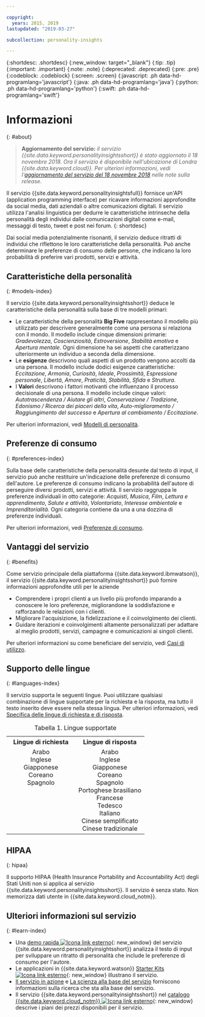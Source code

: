```yaml
---

copyright:
  years: 2015, 2019
lastupdated: "2019-03-27"

subcollection: personality-insights

---
```


{:shortdesc: .shortdesc}
{:new_window: target="_blank"}
{:tip: .tip}
{:important: .important}
{:note: .note}
{:deprecated: .deprecated}
{:pre: .pre}
{:codeblock: .codeblock}
{:screen: .screen}
{:javascript: .ph data-hd-programlang='javascript'}
{:java: .ph data-hd-programlang='java'}
{:python: .ph data-hd-programlang='python'}
{:swift: .ph data-hd-programlang='swift'}

# Informazioni
{: #about}

> **Aggiornamento del servizio:** *il servizio {{site.data.keyword.personalityinsightsshort}} è stato aggiornato il 18 novembre 2018. Ora il servizio è disponibile nell'ubicazione di Londra {{site.data.keyword.cloud}}. Per ulteriori informazioni, vedi l'[aggiornamento del servizio del 18 novembre 2018](/docs/services/personality-insights?topic=personality-insights-release-notes#November2018b) nelle note sulla release.*

Il servizio {{site.data.keyword.personalityinsightsfull}} fornisce un'API (application programming interface) per ricavare informazioni approfondite da social media, dati aziendali o altre comunicazioni digitali. Il servizio utilizza l'analisi linguistica per dedurre le caratteristiche intrinseche della personalità degli individui dalle comunicazioni digitali come e-mail, messaggi di testo, tweet e post nei forum.
{: shortdesc}

Dai social media potenzialmente risonanti, il servizio deduce ritratti di individui che riflettono le loro caratteristiche della personalità. Può anche determinare le preferenze di consumo delle persone, che indicano la loro probabilità di preferire vari prodotti, servizi e attività.

## Caratteristiche della personalità
{: #models-index}

Il servizio {{site.data.keyword.personalityinsightsshort}} deduce le caratteristiche della personalità sulla base di tre modelli primari:

-   Le caratteristiche della personalità **Big Five** rappresentano il modello
          più utilizzato per descrivere generalmente come una persona si
          relaziona con il mondo. Il modello include cinque dimensioni primarie: *Gradevolezza*, *Coscienziosità*, *Estroversione*, *Stabilità emotiva* e *Apertura mentale*. Ogni dimensione ha sei aspetti che caratterizzano ulteriormente un individuo a seconda della dimensione.
-   Le **esigenze** descrivono quali aspetti di un prodotto vengono accolti da una persona. Il modello include dodici
          esigenze caratteristiche: *Eccitazione*, *Armonia*,
          *Curiosità*, *Ideale*, *Prossimità*,
          *Espressione personale*, *Libertà*, *Amore*,
          *Praticità*, *Stabilità*, *Sfida* e
          *Struttura*.
-   I **Valori** descrivono i fattori motivanti che influenzano il processo decisionale di una persona. Il modello include cinque valori: *Autotrascendenza / Aiutare gli altri*, *Conservazione / Tradizione*, *Edonismo / Ricerca dei piaceri della vita*, *Auto-miglioramento / Raggiungimento del successo* e *Apertura al cambiamento / Eccitazione*.

Per ulteriori informazioni, vedi [Modelli di personalità](/docs/services/personality-insights?topic=personality-insights-models).

## Preferenze di consumo
{: #preferences-index}

Sulla base delle caratteristiche della personalità desunte dal testo di input, il servizio può anche restituire un'indicazione delle preferenze di consumo dell'autore. Le preferenze di consumo indicano la probabilità dell'autore di perseguire diversi prodotti, servizi e attività. Il servizio raggruppa le preferenze individuali in otto categorie: *Acquisti*, *Musica*, *Film*, *Lettura e apprendimento*, *Salute e attività*, *Volontariato*, *Interesse ambientale* e *Imprenditorialità*. Ogni categoria contiene da una a una dozzina di preferenze individuali.

Per ulteriori informazioni, vedi [Preferenze di consumo](/docs/services/personality-insights?topic=personality-insights-preferences).

## Vantaggi del servizio
{: #benefits}

Come servizio principale della piattaforma {{site.data.keyword.ibmwatson}}, il servizio {{site.data.keyword.personalityinsightsshort}} può fornire informazioni approfondite utili per le aziende

-   Comprendere i propri clienti a un livello più profondo imparando a conoscere le loro preferenze, migliorandone la soddisfazione e rafforzando le relazioni con i clienti.
-   Migliorare l'acquisizione, la fidelizzazione e il coinvolgimento dei clienti.
-   Guidare iterazioni e coinvolgimenti altamente personalizzati per adattare al meglio prodotti, servizi, campagne e comunicazioni ai singoli clienti.

Per ulteriori informazioni su come beneficiare del servizio, vedi [Casi di utilizzo](/docs/services/personality-insights?topic=personality-insights-usecases).

## Supporto delle lingue
{: #languages-index}

Il servizio supporta le seguenti lingue. Puoi utilizzare qualsiasi combinazione di lingue supportate per la richiesta e la risposta, ma tutto il testo inserito deve essere nella stessa lingua. Per ulteriori informazioni, vedi [Specifica delle lingue di richiesta e di risposta](/docs/services/personality-insights?topic=personality-insights-input#languages-input).

<table style="width:75%">
  <caption>Tabella 1. Lingue supportate</caption>
  <tr>
    <th style="width:50%; text-align:center">
      Lingue di richiesta
    </th>
    <th style="width:50%; text-align:center">
      Lingue di risposta
    </th>
  </tr>
  <tr>
    <td style="text-align:center; vertical-align:top">
      Arabo<br/>
      Inglese<br/>
      Giapponese<br/>
      Coreano<br/>
      Spagnolo
    </td>
    <td style="text-align:center; vertical-align:top">
      Arabo<br/>
      Inglese<br/>
      Giapponese<br/>
      Coreano<br/>
      Spagnolo<br/>
      Portoghese brasiliano<br/>
      Francese<br/>
      Tedesco<br/>
      Italiano<br/>
      Cinese semplificato<br/>
      Cinese tradizionale
    </td>
  </tr>
</table>

## HIPAA
{: hipaa}

Il supporto HIPAA (Health Insurance Portability and Accountability Act) degli Stati Uniti non si applica al servizio {{site.data.keyword.personalityinsightsshort}}. Il servizio è senza stato. Non memorizza dati utente in {{site.data.keyword.cloud_notm}}. 

## Ulteriori informazioni sul servizio
{: #learn-index}

-   Una [demo rapida ![Icona link esterno](../../icons/launch-glyph.svg "Icona link esterno")](https://personality-insights-demo.ng.bluemix.net/){: new_window} del servizio {{site.data.keyword.personalityinsightsshort}} analizza il testo di input per sviluppare un ritratto di personalità che include le preferenze di consumo per l'autore. 
-   Le applicazioni in {{site.data.keyword.watson}} [Starter Kits ![Icona link esterno](../../icons/launch-glyph.svg "Icona link esterno")](http://www.ibm.com/watson/developercloud/starter-kits.html){: new_window} illustrano il servizio.
-   [Il servizio in azione](/docs/services/personality-insights?topic=personality-insights-applied) e [La scienza alla base del servizio](/docs/services/personality-insights?topic=personality-insights-science) forniscono informazioni sulla ricerca che sta alla base del servizio.
-   Il servizio {{site.data.keyword.personalityinsightsshort}} nel [catalogo {{site.data.keyword.cloud_notm}} ![Icona link esterno](../../icons/launch-glyph.svg "Icona link esterno")](https://{DomainName}/catalog/services/personality-insights/){: new_window} descrive i piani dei prezzi disponibili per il servizio. 
